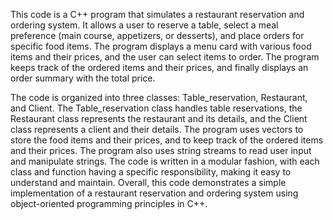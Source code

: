 This code is a C++ program that simulates a restaurant reservation and ordering system. It allows a user to reserve a table, select a meal preference (main course, appetizers, or desserts), and place orders for specific food items. The program displays a menu card with various food items and their prices, and the user can select items to order. The program keeps track of the ordered items and their prices, and finally displays an order summary with the total price.

The code is organized into three classes: Table_reservation, Restaurant, and Client. The Table_reservation class handles table reservations, the Restaurant class represents the restaurant and its details, and the Client class represents a client and their details. The program uses vectors to store the food items and their prices, and to keep track of the ordered items and their prices. The program also uses string streams to read user input and manipulate strings. The code is written in a modular fashion, with each class and function having a specific responsibility, making it easy to understand and maintain. Overall, this code demonstrates a simple implementation of a restaurant reservation and ordering system using object-oriented programming principles in C++.
